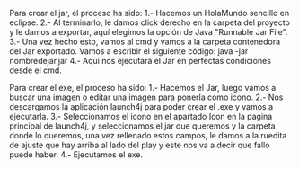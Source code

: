 Para crear el jar, el proceso ha sido:
1.- Hacemos un HolaMundo sencillo en eclipse.
2.- Al terminarlo, le damos click derecho en la carpeta del proyecto y le damos a exportar, aquí elegimos la opción de Java "Runnable Jar File".
3.- Una vez hecho esto, vamos al cmd y vamos a la carpeta contenedora del Jar exportado. Vamos a escribir el siguiente código: java -jar nombredejar.jar
4.- Aquí nos ejecutará el Jar en perfectas condiciones desde el cmd.

Para crear el exe, el proceso ha sido:
1.- Hacemos el Jar, luego vamos a buscar una imagen o editar una imagen para ponerla como icono.
2.- Nos descargamos la aplicación launch4j para poder crear el .exe y vamos a ejecutarla.
3.- Seleccionamos el icono en el apartado Icon en la pagina principal de launch4j, y seleccionamos el jar que queremos y la carpeta donde lo queremos, una vez rellenado estos campos, le damos a la ruedita de ajuste que hay arriba al lado del play y este nos va a decir que fallo puede haber.
4.- Ejecutamos el exe.
